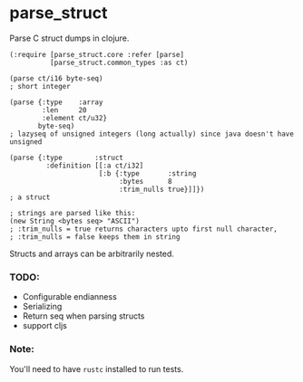 # parse_struct

Parse C struct dumps in clojure.

```
(:require [parse_struct.core :refer [parse]
          [parse_struct.common_types :as ct)

(parse ct/i16 byte-seq)
; short integer

(parse {:type    :array
        :len     20
        :element ct/u32}
       byte-seq)
; lazyseq of unsigned integers (long actually) since java doesn't have unsigned

(parse {:type        :struct
         :definition [[:a ct/i32]
                      [:b {:type       :string
                           :bytes      8
                           :trim_nulls true}]]})
; a struct

; strings are parsed like this:
(new String <bytes seq> "ASCII")
; :trim_nulls = true returns characters upto first null character,
; :trim_nulls = false keeps them in string 
```

Structs and arrays can be arbitrarily nested.

### TODO:

* Configurable endianness
* Serializing
* Return seq when parsing structs
* support cljs

### Note:

You'll need to have `rustc` installed to run tests.